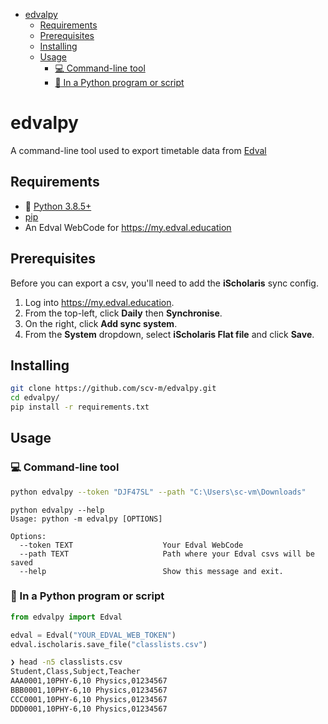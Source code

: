 - [edvalpy](#edvalpy)
  - [Requirements](#requirements)
  - [Prerequisites](#prerequisites)
  - [Installing](#installing)
  - [Usage](#usage)
    - [:computer: Command-line tool](#computer-command-line-tool)
    - [:snake: In a Python program or script](#snake-in-a-python-program-or-script)

# edvalpy
A command-line tool used to export timetable data from [Edval](https://my.edval.education)

## Requirements
- :snake: [Python 3.8.5+](https://www.python.org/)
- [pip](https://pip.pypa.io/en/stable/installation/)
- An Edval WebCode for https://my.edval.education

## Prerequisites

Before you can export a csv, you'll need to add the **iScholaris** sync config.
1. Log into https://my.edval.education.
2. From the top-left, click **Daily** then **Synchronise**.
3. On the right, click **Add sync system**.
4. From the **System** dropdown, select **iScholaris Flat file** and click **Save**.

## Installing

```bash
git clone https://github.com/scv-m/edvalpy.git
cd edvalpy/
pip install -r requirements.txt
```

## Usage 

### :computer: Command-line tool

```bash
python edvalpy --token "DJF47SL" --path "C:\Users\sc-vm\Downloads"
```

```
python edvalpy --help
Usage: python -m edvalpy [OPTIONS]

Options:
  --token TEXT                    Your Edval WebCode
  --path TEXT                     Path where your Edval csvs will be saved
  --help                          Show this message and exit.
```

### :snake: In a Python program or script

```python
from edvalpy import Edval

edval = Edval("YOUR_EDVAL_WEB_TOKEN")
edval.ischolaris.save_file("classlists.csv")
```

```bash
❯ head -n5 classlists.csv
Student,Class,Subject,Teacher
AAA0001,10PHY-6,10 Physics,01234567
BBB0001,10PHY-6,10 Physics,01234567
CCC0001,10PHY-6,10 Physics,01234567
DDD0001,10PHY-6,10 Physics,01234567
```
